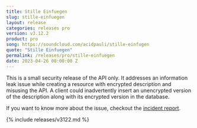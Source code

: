 ```yaml
---
title: Stille Einfuegen
slug: stille-einfuegen
layout: release
categories: releases pro
version: v3.12.2
product: pro
song: https://soundcloud.com/acidpauli/stille-einfugen
quote: "Stille Einfuegen"
permalink: /releases/pro/stille-einfuegen
date: 2023-04-26 00:00:00 Z
---
```

This is a small security release of the API only. It addresses an information leak issue while creating a resource with encrypted description and misusing the API. A client could inadvertently insert an unencrypted version of the description along with its encrypted version in the database.

If you want to know more about the issue, checkout the [incident report](https://help.passbolt.com/incidents/20230426_sending-unencrypted-description).

{% include releases/v3122.md %}
